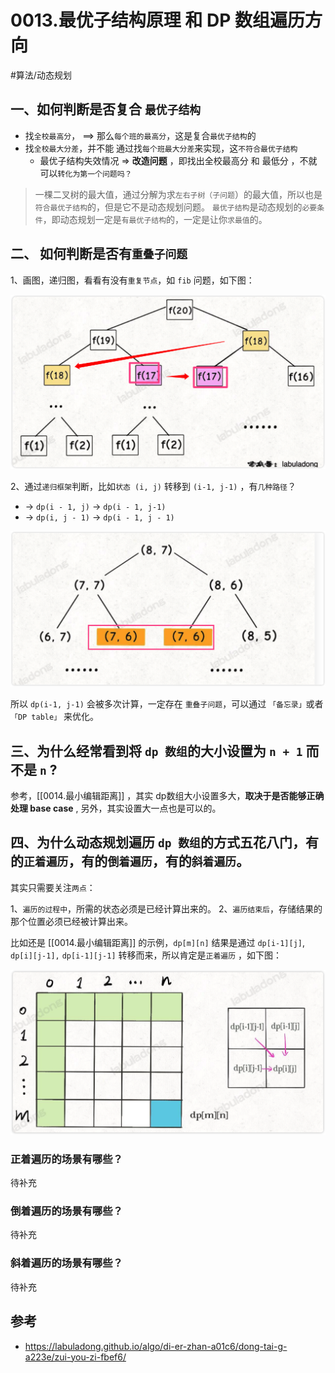 
# 0013.最优子结构原理 和 DP 数组遍历方向


#算法/动态规划 

## 一、如何判断是否复合 `最优子结构`

- 找`全校最高分`， ==>  那么`每个班的最高分`，这是复合`最优子结构`的
- 找`全校最大分差`，并不能 通过找`每个班最大分差`来实现，这`不符合最优子结构`
	- 最优子结构失效情况 => **改造问题** ，即找出全校最高分 和 最低分 ，不就可以`转化为第一个问题吗？`

>  一棵二叉树的最大值，通过分解为求`左右子树（子问题`）的最大值，所以也是`符合最优子结构`的，但是它不是动态规划问题。 `最优子结构`是动态规划的`必要条件`，即动态规划一定是`有最优子结构`的，一定是让你`求最值`的。 

## 二、 如何判断是否有`重叠子问题`

1、画图，递归图，看看有没有`重复节点`，如 `fib` 问题，如下图：

![image.png](images/37c23ab67a80007f1861229e24b2bf8d.png)

2、通过`递归框架`判断，比如`状态 (i, j)` 转移到 `(i-1, j-1)` ，有`几种路径`？

- → `dp(i - 1, j)` → `dp(i - 1, j-1)`
- → `dp(i, j - 1)` → `dp(i - 1, j - 1)`

![image.png](images/c7281993ba6194128ae2e841e3711650.png)


所以 `dp(i-1, j-1)` 会被多次计算，一定存在 `重叠子问题`，可以通过 `「备忘录」`或者`「DP table」` 来优化。


## 三、为什么经常看到将 `dp 数组`的大小设置为 `n + 1` 而不是 `n` ?

参考，[[0014.最小编辑距离]]  ，其实 dp数组大小设置多大，**取决于是否能够正确处理 base case** ,  另外，其实设置大一点也是可以的。

## 四、为什么动态规划遍历 `dp 数组`的方式五花八门，有的`正着遍历`，有的`倒着遍历`，有的`斜着遍历`。


其实只需要关注`两点`：

1、`遍历的过程中`，所需的状态必须是已经计算出来的。
2、`遍历结束后`，存储结果的那个位置必须已经被计算出来。

比如还是  [[0014.最小编辑距离]] 的示例，`dp[m][n]` 结果是通过 `dp[i-1][j]`, `dp[i][j-1],` `dp[i-1][j-1]` 转移而来，所以肯定是`正着遍历` ，如下图：

![image.png](images/b67cadcca89e5d789190d70ab50298d0.png)

### 正着遍历的场景有哪些？

待补充

### 倒着遍历的场景有哪些？


待补充

### 斜着遍历的场景有哪些？

待补充


## 参考

- https://labuladong.github.io/algo/di-er-zhan-a01c6/dong-tai-g-a223e/zui-you-zi-fbef6/











